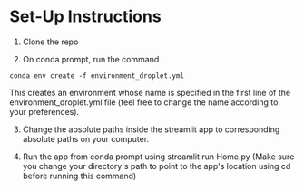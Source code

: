 # Set-Up Instructions

1. Clone the repo

2. On conda prompt, run the command 
```
conda env create -f environment_droplet.yml
```
This creates an environment whose name is specified in the first line of the environment_droplet.yml file (feel free to change the name according to your preferences). 

3. Change the absolute paths inside the streamlit app to corresponding absolute paths on your computer.

4. Run the app from conda prompt using streamlit run Home.py 
(Make sure you change your directory's path to point to the app's location using cd before running this command)
